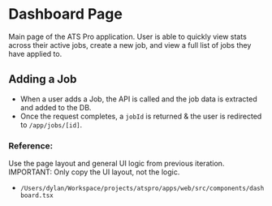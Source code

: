 # Dashboard Page

Main page of the ATS Pro application. User is able to quickly view stats across their active jobs, create a new job, and view a full list of jobs they have applied to.

## Adding a Job

- When a user adds a Job, the API is called and the job data is extracted and added to the DB.
- Once the request completes, a `jobId` is returned & the user is redirected to `/app/jobs/[id]`.

### Reference:

Use the page layout and general UI logic from previous iteration. IMPORTANT: Only copy the UI layout, not the logic.

- `/Users/dylan/Workspace/projects/atspro/apps/web/src/components/dashboard.tsx`
